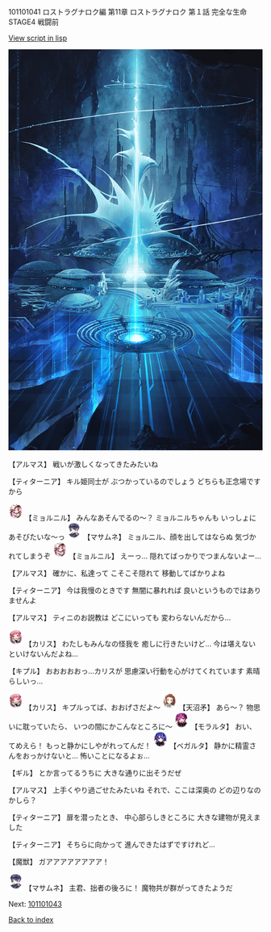 101101041 ロストラグナロク編 第11章 ロストラグナロク 第１話 完全な生命 STAGE4 戦闘前

[View script in lisp](../scripts/101101041.txt)

![profound.png](../images/backgrounds/profound.png)

【アルマス】
戦いが激しくなってきたみたいね

【ティターニア】
キル姫同士が
ぶつかっているのでしょう
どちらも正念場ですから

<img src="../images/units/3200111.png" alt="3200111.png" height="34"/>
【ミョルニル】
みんなあそんでるの～？
ミョルニルちゃんも
いっしょにあそびたいな～っ

<img src="../images/units/3100111.png" alt="3100111.png" height="34"/>
【マサムネ】
ミョルニル、顔を出してはならぬ
気づかれてしまうぞ

<img src="../images/units/3200111.png" alt="3200111.png" height="34"/>
【ミョルニル】
えーっ…
隠れてばっかりでつまんないよー…

【アルマス】
確かに、私達って
こそこそ隠れて
移動してばかりよね

【ティターニア】
今は我慢のときです
無闇に暴れれば
良いというものではありませんよ

【アルマス】
ティニのお説教は
どこにいっても
変わらないんだから…

<img src="../images/units/3602511.png" alt="3602511.png" height="34"/>
【カリス】
わたしもみんなの怪我を
癒しに行きたいけど…
今は堪えないといけないんだよね…

【キプル】
おおおおおっ…カリスが
思慮深い行動を心がけてくれています
素晴らしいっ…

<img src="../images/units/3602511.png" alt="3602511.png" height="34"/>
【カリス】
キプルってば、おおげさだよ～

<img src="../images/units/3300411.png" alt="3300411.png" height="34"/>
【天沼矛】
あら～？
物思いに耽っていたら、
いつの間にかこんなところに～

<img src="../images/units/3104011.png" alt="3104011.png" height="34"/>
【モラルタ】
おい、てめえら！
もっと静かにしやがれってんだ！

<img src="../images/units/3104111.png" alt="3104111.png" height="34"/>
【ベガルタ】
静かに精霊さんをおっかけないと…
怖いことになるよぉ…

【ギル】
とか言ってるうちに
大きな通りに出そうだぜ

【アルマス】
上手くやり過ごせたみたいね
それで、ここは深奥の
どの辺りなのかしら？

【ティターニア】
扉を潜ったとき、
中心部らしきところに
大きな建物が見えました

【ティターニア】
そちらに向かって
進んできたはずですけれど…

【魔獣】
ガアアアアアアアア！

<img src="../images/units/3100111.png" alt="3100111.png" height="34"/>
【マサムネ】
主君、拙者の後ろに！
魔物共が群がってきたようだ

Next: [101101043](101101043.md)

[Back to index](index.md)
